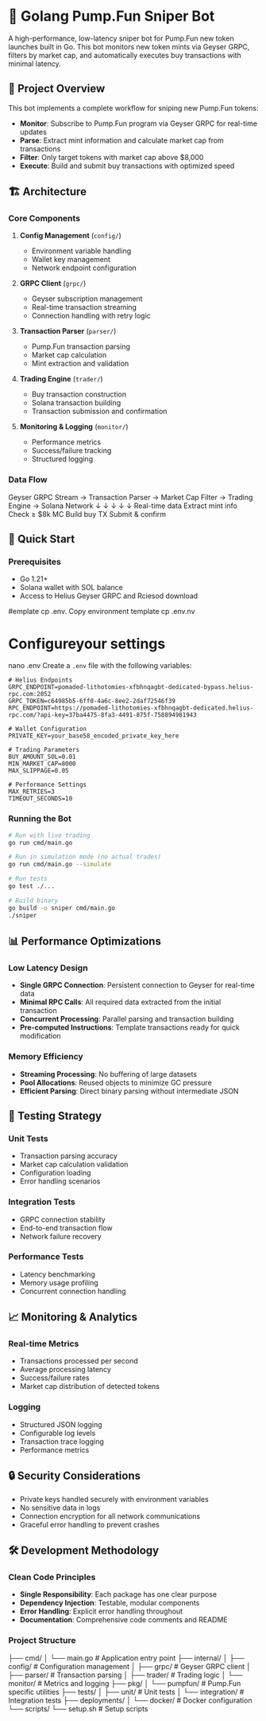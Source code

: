 # 🤖 Golang Pump.Fun Sniper Bot

A high-performance, low-latency sniper bot for Pump.Fun new token launches built in Go. This bot monitors new token mints via Geyser GRPC, filters by market cap, and automatically executes buy transactions with minimal latency.

## 🎯 Project Overview

This bot implements a complete workflow for sniping new Pump.Fun tokens:
- **Monitor**: Subscribe to Pump.Fun program via Geyser GRPC for real-time updates
- **Parse**: Extract mint information and calculate market cap from transactions
- **Filter**: Only target tokens with market cap above $8,000
- **Execute**: Build and submit buy transactions with optimized speed

## 🏗️ Architecture

### Core Components

1. **Config Management** (`config/`)
   - Environment variable handling
   - Wallet key management
   - Network endpoint configuration

2. **GRPC Client** (`grpc/`)
   - Geyser subscription management
   - Real-time transaction streaming
   - Connection handling with retry logic

3. **Transaction Parser** (`parser/`)
   - Pump.Fun transaction parsing
   - Market cap calculation
   - Mint extraction and validation

4. **Trading Engine** (`trader/`)
   - Buy transaction construction
   - Solana transaction building
   - Transaction submission and confirmation

5. **Monitoring & Logging** (`monitor/`)
   - Performance metrics
   - Success/failure tracking
   - Structured logging

### Data Flow

Geyser GRPC Stream → Transaction Parser → Market Cap Filter → Trading Engine → Solana Network
↓ ↓ ↓ ↓ ↓
Real-time data Extract mint info Check ≥ $8k MC Build buy TX Submit & confirm


## 🚀 Quick Start

### Prerequisites
- Go 1.21+
- Solana wallet with SOL balance
- Access to Helius Geyser GRPC and Rciesod download

#emplate
cp .env. Copy environment template
cp .env.nv

# Configureyour settings
nano .env
Create a `.env` file with the following variables:

```env
# Helius Endpoints
GRPC_ENDPOINT=pomaded-lithotomies-xfbhnqagbt-dedicated-bypass.helius-rpc.com:2052
GRPC_TOKEN=c64985b5-6ff0-4a6c-8ee2-2daf72546f39
RPC_ENDPOINT=https://pomaded-lithotomies-xfbhnqagbt-dedicated.helius-rpc.com/?api-key=37ba4475-8fa3-4491-875f-758894981943

# Wallet Configuration
PRIVATE_KEY=your_base58_encoded_private_key_here

# Trading Parameters
BUY_AMOUNT_SOL=0.01
MIN_MARKET_CAP=8000
MAX_SLIPPAGE=0.05

# Performance Settings
MAX_RETRIES=3
TIMEOUT_SECONDS=10
```

### Running the Bot

```bash
# Run with live trading
go run cmd/main.go

# Run in simulation mode (no actual trades)
go run cmd/main.go --simulate

# Run tests
go test ./...

# Build binary
go build -o sniper cmd/main.go
./sniper
```

## 📊 Performance Optimizations

### Low Latency Design
- **Single GRPC Connection**: Persistent connection to Geyser for real-time data
- **Minimal RPC Calls**: All required data extracted from the initial transaction
- **Concurrent Processing**: Parallel parsing and transaction building
- **Pre-computed Instructions**: Template transactions ready for quick modification

### Memory Efficiency
- **Streaming Processing**: No buffering of large datasets
- **Pool Allocations**: Reused objects to minimize GC pressure
- **Efficient Parsing**: Direct binary parsing without intermediate JSON

## 🧪 Testing Strategy

### Unit Tests
- Transaction parsing accuracy
- Market cap calculation validation
- Configuration loading
- Error handling scenarios

### Integration Tests
- GRPC connection stability
- End-to-end transaction flow
- Network failure recovery

### Performance Tests
- Latency benchmarking
- Memory usage profiling
- Concurrent connection handling

## 📈 Monitoring & Analytics

### Real-time Metrics
- Transactions processed per second
- Average processing latency
- Success/failure rates
- Market cap distribution of detected tokens

### Logging
- Structured JSON logging
- Configurable log levels
- Transaction trace logging
- Performance metrics

## 🔒 Security Considerations

- Private keys handled securely with environment variables
- No sensitive data in logs
- Connection encryption for all network communications
- Graceful error handling to prevent crashes

## 🛠️ Development Methodology

### Clean Code Principles
- **Single Responsibility**: Each package has one clear purpose
- **Dependency Injection**: Testable, modular components
- **Error Handling**: Explicit error handling throughout
- **Documentation**: Comprehensive code comments and README

### Project Structure

├── cmd/
│ └── main.go # Application entry point
├── internal/
│ ├── config/ # Configuration management
│ ├── grpc/ # Geyser GRPC client
│ ├── parser/ # Transaction parsing
│ ├── trader/ # Trading logic
│ └── monitor/ # Metrics and logging
├── pkg/
│ └── pumpfun/ # Pump.Fun specific utilities
├── tests/
│ ├── unit/ # Unit tests
│ └── integration/ # Integration tests
├── deployments/
│ └── docker/ # Docker configuration
└── scripts/
└── setup.sh # Setup scripts


